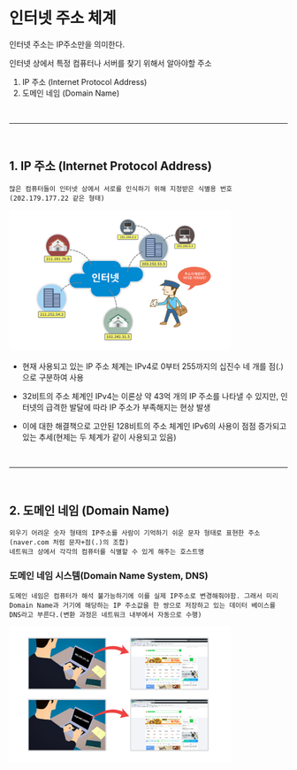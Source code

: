 # 인터넷 주소 체계

인터넷 주소는 IP주소만을 의미한다.

인터넷 상에서 특정 컴퓨터나 서버를 찾기 위해서 알아야할 주소

1. IP 주소 (Internet Protocol Address)
2. 도메인 네임 (Domain Name)

<br/>

---

<br/>

## 1. IP 주소 (Internet Protocol Address)

    많은 컴퓨터들이 인터넷 상에서 서로를 인식하기 위해 지정받은 식별용 번호(202.179.177.22 같은 형태)

<img src="../../assets/internetAdress1.jpg" width=400px>

-   현재 사용되고 있는 IP 주소 체계는 IPv4로 0부터 255까지의 십진수 네 개를 점(.)으로 구분하여 사용

-   32비트의 주소 체계인 IPv4는 이론상 약 43억 개의 IP 주소를 나타낼 수 있지만, 인터넷의 급격한 발달에 따라 IP 주소가 부족해지는 현상 발생

-   이에 대한 해결책으로 고안된 128비트의 주소 체계인 IPv6의 사용이 점점 증가되고 있는 추세(현제는 두 체계가 같이 사용되고 있음)

<br/>

---

<br/>

## 2. 도메인 네임 (Domain Name)

    외우기 어려운 숫자 형태의 IP주소를 사람이 기억하기 쉬운 문자 형태로 표현한 주소(naver.com 처럼 문자+점(.)의 조합)
    네트워크 상에서 각각의 컴퓨터를 식별할 수 있게 해주는 호스트명

### 도메인 네임 시스템(Domain Name System, DNS)

    도메인 네임은 컴퓨터가 해석 불가능하기에 이를 실제 IP주소로 변경해줘야함. 그래서 미리 Domain Name과 거기에 해당하는 IP 주소값을 한 쌍으로 저장하고 있는 데이터 베이스를 DNS라고 부른다.(변환 과정은 네트워크 내부에서 자동으로 수행)

<img src="../../assets/internetAdress2.jpg" width=400px>
